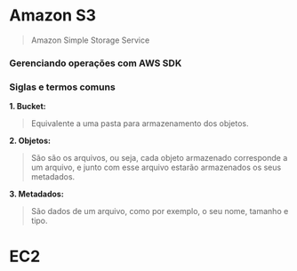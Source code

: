 # Amazon S3
> Amazon Simple Storage Service

### Gerenciando operações com AWS SDK



### Siglas e termos comuns

**1. Bucket:**
> Equivalente a uma pasta para armazenamento dos objetos.

**2. Objetos:**
> São são os arquivos, ou seja, cada objeto armazenado corresponde a um arquivo, e junto com esse arquivo estarão armazenados os seus metadados.

**3. Metadados:**
> São dados de um arquivo, como por exemplo, o seu nome, tamanho e tipo.



# EC2

